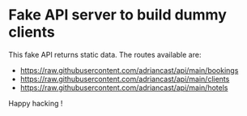 # Fake API server to build dummy clients
This fake API returns static data. The routes available are:
- https://raw.githubusercontent.com/adriancast/api/main/bookings
- https://raw.githubusercontent.com/adriancast/api/main/clients
- https://raw.githubusercontent.com/adriancast/api/main/hotels


Happy hacking !
